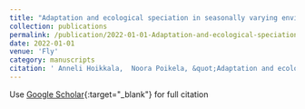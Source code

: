 ```yaml
---
title: "Adaptation and ecological speciation in seasonally varying environments at high latitudes: Drosophila virilis group"
collection: publications
permalink: /publication/2022-01-01-Adaptation-and-ecological-speciation-in-seasonally-varying-environments-at-high-latitudes-Drosophila-virilis-group
date: 2022-01-01
venue: 'Fly'
category: manuscripts
citation: ' Anneli Hoikkala,  Noora Poikela, &quot;Adaptation and ecological speciation in seasonally varying environments at high latitudes: Drosophila virilis group.&quot; Fly, 2022.'
---
```

Use [Google Scholar](https://scholar.google.com/scholar?q=Adaptation+and+ecological+speciation+in+seasonally+varying+environments+at+high+latitudes:+Drosophila+virilis+group){:target="_blank"} for full citation